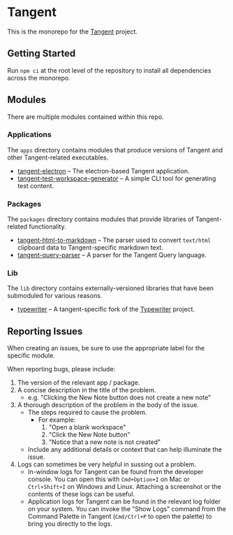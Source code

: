 # Tangent
This is the monorepo for the [Tangent](https://www.tangentnotes.com) project.

## Getting Started
Run `npm ci` at the root level of the repository to install all dependencies across the monorepo.

## Modules
There are multiple modules contained within this repo.

### Applications
The `apps` directory contains modules that produce versions of Tangent and other Tangent-related executables.
* [tangent-electron](./apps/tangent-electron/README.md) – The electron-based Tangent application.
* [tangent-test-workspace-generator](./apps/tangent-test-workspace-generator/README.md) – A simple CLI tool for generating test content.

### Packages
The `packages` directory contains modules that provide libraries of Tangent-related functionality.
* [tangent-html-to-markdown](./packages/tangent-html-to-markdown/README.md) – The parser used to convert `text/html` clipboard data to Tangent-specific markdown text.
* [tangent-query-parser](./packages/tangent-query-parser/README.md) – A parser for the Tangent Query language.

### Lib
The `lib` directory contains externally-versioned libraries that have been submoduled for various reasons.
* [typewriter](./lib/typewriter/README.md) – A tangent-specific fork of the [Typewriter](https://github.com/typewriter-editor/typewriter) project.

## Reporting Issues
When creating an issues, be sure to use the appropriate label for the specific module.

When reporting bugs, please include:
1. The version of the relevant app / package.
2. A concise description in the title of the problem.
	* e.g. "Clicking the New Note button does not create a new note"
3. A thorough description of the problem in the body of the issue.
	* The steps required to cause the problem.
		* For example:
			1. "Open a blank workspace"
			2. "Click the New Note button"
			3. "Notice that a new note is not created"
	* Include any additional details or context that can help illuminate the issue.
4. Logs can sometimes be very helpful in sussing out a problem.
	* In-window logs for Tangent can be found from the developer console. You can open this with `Cmd+Option+I` on Mac or `Ctrl+Shift+I` on Windows and Linux. Attaching a screenshot or the contents of these logs can be useful.
	* Application logs for Tangent can be found in the relevant log folder on your system. You can invoke the "Show Logs" command from the Command Palette in Tangent (`Cmd/Ctrl+P` to open the palette) to bring you directly to the logs.
